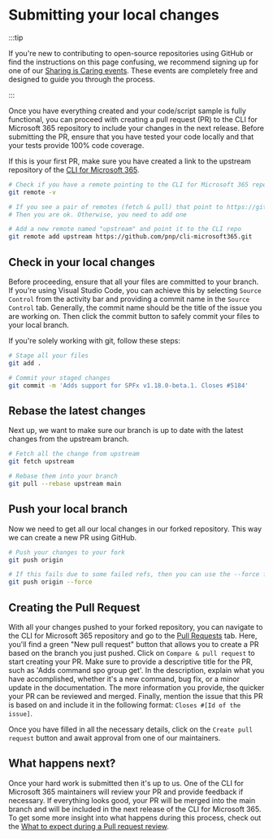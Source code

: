 <!-- DISCLAIMER: All secrets, passwords, and sensitive values in this document are examples only and not real credentials. -->
# Submitting your local changes

:::tip

If you're new to contributing to open-source repositories using GitHub or find the instructions on this page confusing, we recommend signing up for one of our [Sharing is Caring events](https://pnp.github.io/sharing-is-caring/#pnp-sic-events). These events are completely free and designed to guide you through the process.

:::

Once you have everything created and your code/script sample is fully functional, you can proceed with creating a pull request (PR) to the CLI for Microsoft 365 repository to include your changes in the next release. Before submitting the PR, ensure that you have tested your code locally and that your tests provide 100% code coverage.

If this is your first PR, make sure you have created a link to the upstream repository of the [CLI for Microsoft 365](https://github.com/pnp/cli-microsoft365).

```bash
# Check if you have a remote pointing to the CLI for Microsoft 365 repo:
git remote -v

# If you see a pair of remotes (fetch & pull) that point to https://github.com/pnp/cli-microsoft365
# Then you are ok. Otherwise, you need to add one

# Add a new remote named "upstream" and point it to the CLI repo
git remote add upstream https://github.com/pnp/cli-microsoft365.git
```

## Check in your local changes

Before proceeding, ensure that all your files are committed to your branch. If you're using Visual Studio Code, you can achieve this by selecting `Source Control` from the activity bar and providing a commit name in the `Source Control` tab. Generally, the commit name should be the title of the issue you are working on. Then click the commit button to safely commit your files to your local branch.

If you're solely working with git, follow these steps:

```bash
# Stage all your files
git add .

# Commit your staged changes
git commit -m 'Adds support for SPFx v1.18.0-beta.1. Closes #5184'
```

## Rebase the latest changes

Next up, we want to make sure our branch is up to date with the latest changes from the upstream branch. 

```bash
# Fetch all the change from upstream
git fetch upstream

# Rebase them into your branch
git pull --rebase upstream main
```

## Push your local branch

Now we need to get all our local changes in our forked repository. This way we can create a new PR using GitHub.

```bash
# Push your changes to your fork
git push origin

# If this fails due to some failed refs, then you can use the --force flag
git push origin --force
```

## Creating the Pull Request

With all your changes pushed to your forked repository, you can navigate to the CLI for Microsoft 365 repository and go to the [Pull Requests](https://github.com/pnp/cli-microsoft365/pulls) tab. Here, you'll find a green "New pull request" button that allows you to create a PR based on the branch you just pushed. Click on `Compare & pull request` to start creating your PR. Make sure to provide a descriptive title for the PR, such as 'Adds command spo group get'. In the description, explain what you have accomplished, whether it's a new command, bug fix, or a minor update in the documentation. The more information you provide, the quicker your PR can be reviewed and merged. Finally, mention the issue that this PR is based on and include it in the following format: `Closes #[Id of the issue]`.

Once you have filled in all the necessary details, click on the `Create pull request` button and await approval from one of our maintainers.

## What happens next?

Once your hard work is submitted then it's up to us. One of the CLI for Microsoft 365 maintainers will review your PR and provide feedback if necessary. If everything looks good, your PR will be merged into the main branch and will be included in the next release of the CLI for Microsoft 365. To get some more insight into what happens during this process, check out the [What to expect during a Pull request review](./expect-during-pr.mdx). 
